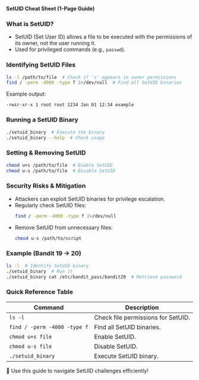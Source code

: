 **SetUID Cheat Sheet (1-Page Guide)**

### **What is SetUID?**
- SetUID (Set User ID) allows a file to be executed with the permissions of its owner, not the user running it.
- Used for privileged commands (e.g., `passwd`).

### **Identifying SetUID Files**
```bash
ls -l /path/to/file  # Check if 's' appears in owner permissions
find / -perm -4000 -type f 2>/dev/null  # Find all SetUID binaries
```
Example output:
```
-rwsr-xr-x 1 root root 1234 Jan 01 12:34 example
```

### **Running a SetUID Binary**
```bash
./setuid_binary  # Execute the binary
./setuid_binary --help  # Check usage
```

### **Setting & Removing SetUID**
```bash
chmod u+s /path/to/file  # Enable SetUID
chmod u-s /path/to/file  # Disable SetUID
```

### **Security Risks & Mitigation**
- Attackers can exploit SetUID binaries for privilege escalation.
- Regularly check SetUID files:
  ```bash
  find / -perm -4000 -type f 2>/dev/null
  ```
- Remove SetUID from unnecessary files:
  ```bash
  chmod u-s /path/to/script
  ```

### **Example (Bandit 19 → 20)**
```bash
ls -l  # Identify SetUID binary
./setuid_binary  # Run it
./setuid_binary cat /etc/bandit_pass/bandit20  # Retrieve password
```

### **Quick Reference Table**
| Command | Description |
|---------|------------|
| `ls -l` | Check file permissions for SetUID. |
| `find / -perm -4000 -type f` | Find all SetUID binaries. |
| `chmod u+s file` | Enable SetUID. |
| `chmod u-s file` | Disable SetUID. |
| `./setuid_binary` | Execute SetUID binary. |

🚀 Use this guide to navigate SetUID challenges efficiently!

